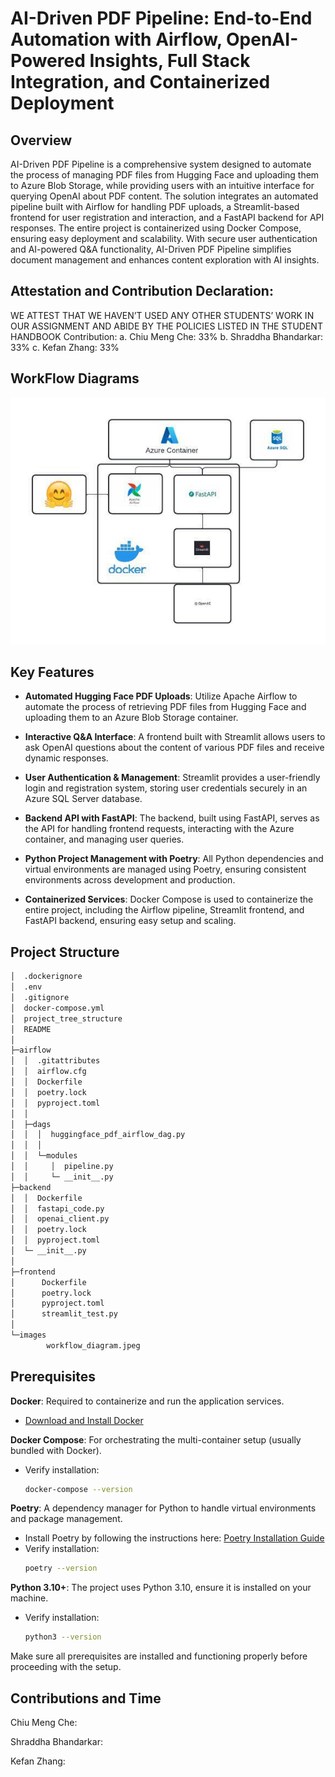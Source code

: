 # AI-Driven PDF Pipeline: End-to-End Automation with Airflow, OpenAI-Powered Insights, Full Stack Integration, and Containerized Deployment

## Overview

AI-Driven PDF Pipeline is a comprehensive system designed to automate the process of managing PDF files from Hugging Face and uploading them to Azure Blob Storage, while providing users with an intuitive interface for querying OpenAI about PDF content. The solution integrates an automated pipeline built with Airflow for handling PDF uploads, a Streamlit-based frontend for user registration and interaction, and a FastAPI backend for API responses. The entire project is containerized using Docker Compose, ensuring easy deployment and scalability. With secure user authentication and AI-powered Q&A functionality, AI-Driven PDF Pipeline simplifies document management and enhances content exploration with AI insights.

## Attestation and Contribution Declaration:

WE ATTEST THAT WE HAVEN’T USED ANY OTHER STUDENTS’ WORK IN OUR
ASSIGNMENT AND ABIDE BY THE POLICIES LISTED IN THE STUDENT HANDBOOK
Contribution:
a. Chiu Meng Che: 33%
b. Shraddha Bhandarkar: 33%
c. Kefan Zhang: 33%

## WorkFlow Diagrams

![workflow](images/workflow_diagram.jpeg)

## Key Features

- **Automated Hugging Face PDF Uploads**:
  Utilize Apache Airflow to automate the process of retrieving PDF files from Hugging Face and uploading them to an Azure Blob Storage container.
  
- **Interactive Q&A Interface**:
  A frontend built with Streamlit allows users to ask OpenAI questions about the content of various PDF files and receive dynamic responses.

- **User Authentication & Management**:
  Streamlit provides a user-friendly login and registration system, storing user credentials securely in an Azure SQL Server database.

- **Backend API with FastAPI**:
  The backend, built using FastAPI, serves as the API for handling frontend requests, interacting with the Azure container, and managing user queries.

- **Python Project Management with Poetry**:
  All Python dependencies and virtual environments are managed using Poetry, ensuring consistent environments across development and production.

- **Containerized Services**:
  Docker Compose is used to containerize the entire project, including the Airflow pipeline, Streamlit frontend, and FastAPI backend, ensuring easy setup and scaling.

## Project Structure

```bash
│  .dockerignore
│  .env
│  .gitignore
│  docker-compose.yml
│  project_tree_structure
│  README
│  
├─airflow
│  │  .gitattributes
│  │  airflow.cfg
│  │  Dockerfile
│  │  poetry.lock
│  │  pyproject.toml
│  │  
│  ├─dags
│  │  │  huggingface_pdf_airflow_dag.py
│  │  │  
│  │  └─modules
│  │     │  pipeline.py
│  │     └─ __init__.py
├─backend
│  │  Dockerfile
│  │  fastapi_code.py
│  │  openai_client.py
│  │  poetry.lock
│  │  pyproject.toml
│  └─ __init__.py
│
├─frontend
│      Dockerfile
│      poetry.lock
│      pyproject.toml
│      streamlit_test.py
│
└─images
        workflow_diagram.jpeg
```

## Prerequisites

**Docker**: Required to containerize and run the application services.
- [Download and Install Docker](https://www.docker.com/get-started)
   
**Docker Compose**: For orchestrating the multi-container setup (usually bundled with Docker).
- Verify installation: 
  ```bash
  docker-compose --version
  ```

**Poetry**: A dependency manager for Python to handle virtual environments and package management.
- Install Poetry by following the instructions here: [Poetry Installation Guide](https://python-poetry.org/docs/#installation)
- Verify installation: 
  ```bash
  poetry --version
   ```

**Python 3.10+**: The project uses Python 3.10, ensure it is installed on your machine.
- Verify installation: 
  ```bash
  python3 --version
  ```

Make sure all prerequisites are installed and functioning properly before proceeding with the setup.

## Contributions and Time

Chiu Meng Che:

Shraddha Bhandarkar:

Kefan Zhang: